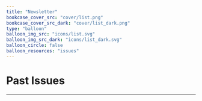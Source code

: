 ```yaml
---
title: "Newsletter"
bookcase_cover_src: "cover/list.png"
bookcase_cover_src_dark: "cover/list_dark.png"
type: "balloon"
balloon_img_src: "icons/list.svg"
balloon_img_src_dark: "icons/list_dark.svg"
balloon_circle: false
balloon_resources: "issues"
---
```


# Past Issues
---